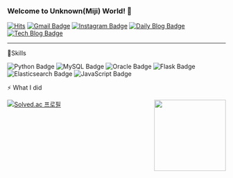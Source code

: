 ### Welcome to Unknown(Miji) World! 👋
<!--
**unknown4250/unknown4250** is a ✨ _special_ ✨ repository because its `README.md` (this file) appears on your GitHub profile.

Here are some ideas to get you started:

- 🔭 I’m currently working on ...
- 🌱 I’m currently learning ...
- 👯 I’m looking to collaborate on ...
- 🤔 I’m looking for help with ...
- 💬 Ask me about ...
- 📫 How to reach me: ...
- 😄 Pronouns: ...
- ⚡ Fun fact: ...
-->

[![Hits](https://hits.seeyoufarm.com/api/count/incr/badge.svg?url=https%3A%2F%2Fgithub.com%2Funknown4250%2Fhit-counter&count_bg=%23CD646C&title_bg=%23555555&icon=&icon_color=%23E7E7E7&title=hits&edge_flat=false)](https://github.com/unknown4250)
[![Gmail Badge](https://img.shields.io/badge/Gmail-D14836?style=flat&logo=Gmail&logoColor=white)](mailto:mjjj4300@gmail.com)
[![Instagram Badge](https://img.shields.io/badge/Instagram-E4405F?style=flat&logoColor=white)](https://www.instagram.com/k_mijiii/)
[![Daily Blog Badge](https://img.shields.io/badge/Daily%20Blog-D03C75A?style=flat&logoColor=white)](https://blog.naver.com/unknown4250)
[![Tech Blog Badge](https://img.shields.io/badge/Tech%20Blog-78A5DC?style=flat&logoColor=white)](https://blog.naver.com/sky930425)

* * *
💪Skills

![Python Badge](https://img.shields.io/badge/Python-3776AB?style=flat&logoColor=white)
![MySQL Badge](https://img.shields.io/badge/MySQL-4479A1?style=flat&logoColor=white)
![Oracle Badge](https://img.shields.io/badge/Oracle-F80000?style=flat&logoColor=white)
![Flask Badge](https://img.shields.io/badge/Flask-000000?style=flat&logoColor=white)
![Elasticsearch Badge](https://img.shields.io/badge/Elasticsearch-005571?style=flat&logoColor=white)
![JavaScript Badge](https://img.shields.io/badge/JavaScript-F7DF1E?style=flat&logoColor=white)


⚡ What I did

[![Solved.ac 프로필](http://mazassumnida.wtf/api/v2/generate_badge?boj=mzzz25)](https://solved.ac/mzzz25)
<img align='right' src="https://github-readme-stats.vercel.app/api?username=unknown4250" height="165">

